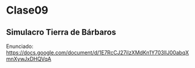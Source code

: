 # Clase09

## Simulacro Tierra de Bárbaros

Enunciado: https://docs.google.com/document/d/1E7RcCJ27ilzXMdKn1Y703lIJ00abqXmnXywJxDHQVqA